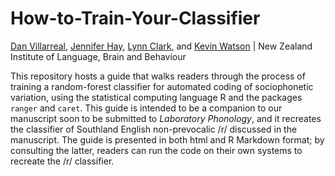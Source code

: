 # How-to-Train-Your-Classifier

[Dan Villarreal](https://github.com/djvill), [Jennifer Hay](https://github.com/jenniferhay), [Lynn Clark](https://www.canterbury.ac.nz/arts/contact-us/people/lynn-clark.html), and [Kevin Watson](https://github.com/watsonkd) | New Zealand Institute of Language, Brain and Behaviour

This repository hosts a guide that walks readers through the process of training a random-forest classifier for automated coding of sociophonetic variation, using the statistical computing language R and the packages `ranger` and `caret`. This guide is intended to be a companion to our manuscript soon to be submitted to *Laboratory Phonology*, and it recreates the classifier of Southland English non-prevocalic /r/ discussed in the manuscript. The guide is presented in both html and R Markdown format; by consulting the latter, readers can run the code on their own systems to recreate the /r/ classifier.
